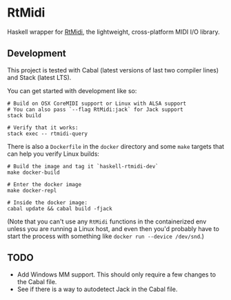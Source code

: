 # RtMidi

Haskell wrapper for [RtMidi](http://www.music.mcgill.ca/~gary/rtmidi/), the lightweight, cross-platform MIDI I/O library.

## Development

This project is tested with Cabal (latest versions of last two compiler lines) and Stack (latest LTS).

You can get started with development like so:

    # Build on OSX CoreMIDI support or Linux with ALSA support
    # You can also pass `--flag RtMidi:jack` for Jack support
    stack build

    # Verify that it works:
    stack exec -- rtmidi-query

There is also a `Dockerfile` in the `docker` directory and some `make` targets that can help you verify Linux builds:

    # Build the image and tag it `haskell-rtmidi-dev`
    make docker-build

    # Enter the docker image
    make docker-repl

    # Inside the docker image:
    cabal update && cabal build -fjack

(Note that you can't use any `RtMidi` functions in the containerized env unless you are running a Linux host, and
even then you'd probably have to start the process with something like `docker run --device /dev/snd`.)

## TODO

* Add Windows MM support. This should only require a few changes to the Cabal file.
* See if there is a way to autodetect Jack in the Cabal file.
